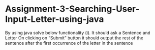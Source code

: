 # Assignment-3-Searching-User-Input-Letter-using-java
By using java solve below functionality (i). It should ask a Sentence and Letter On clicking on “Submit” button it should output the rest of the sentence after the first occurrence of the letter in the sentence
